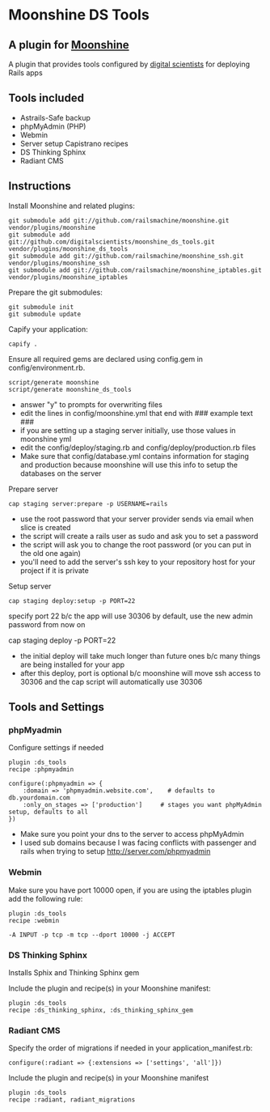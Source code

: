 # Moonshine DS Tools

## A plugin for [Moonshine](http://github.com/railsmachine/moonshine)

A plugin that provides tools configured by [digital scientists](http://digitalscientists.com/) for deploying Rails apps


## Tools included


* Astrails-Safe backup
* phpMyAdmin (PHP)
* Webmin
* Server setup Capistrano recipes
* DS Thinking Sphinx
* Radiant CMS


## Instructions

Install Moonshine and related plugins:

    git submodule add git://github.com/railsmachine/moonshine.git vendor/plugins/moonshine
    git submodule add git://github.com/digitalscientists/moonshine_ds_tools.git vendor/plugins/moonshine_ds_tools
    git submodule add git://github.com/railsmachine/moonshine_ssh.git vendor/plugins/moonshine_ssh
    git submodule add git://github.com/railsmachine/moonshine_iptables.git vendor/plugins/moonshine_iptables

Prepare the git submodules:

    git submodule init
    git submodule update

Capify your application:

    capify .

Ensure all required gems are declared using config.gem in config/environment.rb.

    script/generate moonshine
    script/generate moonshine_ds_tools

* answer "y" to prompts for overwriting files
* edit the lines in config/moonshine.yml that end with ### example text ###
* if you are setting up a staging server initially, use those values in moonshine yml
* edit the config/deploy/staging.rb and config/deploy/production.rb files
* Make sure that config/database.yml contains information for staging and production because moonshine will use this info to setup the databases on the server

Prepare server

    cap staging server:prepare -p USERNAME=rails

* use the root password that your server provider sends via email when slice is created
* the script will create a rails user as sudo and ask you to set a password
* the script will ask you to change the root password (or you can put in the old one again)
* you'll need to add the server's ssh key to your repository host for your project if it is private
		
Setup server

    cap staging deploy:setup -p PORT=22

specify port 22 b/c the app will use 30306 by default, use the new admin password from now on

cap staging deploy -p PORT=22

* the initial deploy will take much longer than future ones b/c many things are being installed for your app
* after this deploy, port is optional b/c moonshine will move ssh access to 30306 and the cap script will automatically use 30306

## Tools and Settings

### phpMyadmin

Configure settings if needed

    plugin :ds_tools
    recipe :phpmyadmin

    configure(:phpmyadmin => {
    	:domain => 'phpmyadmin.website.com', 	# defaults to db.yourdomain.com
    	:only_on_stages => ['production']     # stages you want phpMyAdmin setup, defaults to all
    })

* Make sure you point your dns to the server to access phpMyAdmin
* I used sub domains because I was facing conflicts with passenger and rails when trying to setup http://server.com/phpmyadmin

### Webmin

Make sure you have port 10000 open, if you are using the iptables plugin add the following rule:

    plugin :ds_tools
    recipe :webmin

    -A INPUT -p tcp -m tcp --dport 10000 -j ACCEPT

### DS Thinking Sphinx

Installs Sphix and Thinking Sphinx gem

Include the plugin and recipe(s) in your Moonshine manifest:

    plugin :ds_tools
    recipe :ds_thinking_sphinx, :ds_thinking_sphinx_gem


### Radiant CMS

Specify the order of migrations if needed in your application_manifest.rb:

    configure(:radiant => {:extensions => ['settings', 'all']})

Include the plugin and recipe(s) in your Moonshine manifest

    plugin :ds_tools
    recipe :radiant, radiant_migrations
